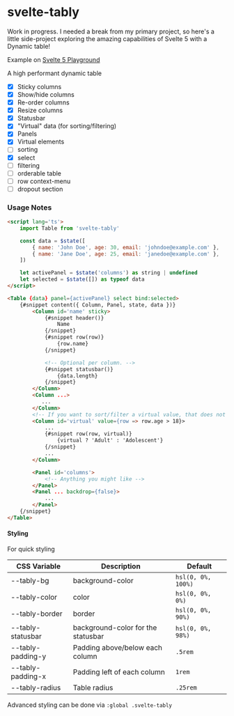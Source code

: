 # svelte-tably

Work in progress. I needed a break from my primary project, so here's a little side-project exploring the amazing capabilities of Svelte 5 with a Dynamic table!

Example on [Svelte 5 Playground](https://svelte.dev/playground/a16d71c97445455e80a55b77ec1cf915?version=5)

A high performant dynamic table

- [x] Sticky columns
- [x] Show/hide columns
- [x] Re-order columns
- [x] Resize columns
- [x] Statusbar
- [x] "Virtual" data (for sorting/filtering)
- [x] Panels
- [x] Virtual elements
- [ ] sorting
- [x] select
- [ ] filtering
- [ ] orderable table
- [ ] row context-menu
- [ ] dropout section

### Usage Notes

```html
<script lang='ts'>
    import Table from 'svelte-tably'

    const data = $state([
        { name: 'John Doe', age: 30, email: 'johndoe@example.com' },
        { name: 'Jane Doe', age: 25, email: 'janedoe@example.com' },
    ])

    let activePanel = $state('columns') as string | undefined
	let selected = $state([]) as typeof data
</script>

<Table {data} panel={activePanel} select bind:selected>
    {#snippet content({ Column, Panel, state, data })}
        <Column id='name' sticky>
            {#snippet header()}
                Name
            {/snippet}
            {#snippet row(row)}
                {row.name}
            {/snippet}

            <!-- Optional per column. -->
            {#snippet statusbar()}
                {data.length}
            {/snippet}
        </Column>
        <Column ...>
           ...
        </Column>
        <!-- If you want to sort/filter a virtual value, that does not exist in the data -->
        <Column id='virtual' value={row => row.age > 18}>
            ...
            {#snippet row(row, virtual)}
                {virtual ? 'Adult' : 'Adolescent'}
            {/snippet}
            ...
        </Column>

        <Panel id='columns'>
            <!-- Anything you might like -->
        </Panel>
        <Panel ... backdrop={false}>
            ...
        </Panel>
    {/snippet}
</Table>
```

#### Styling

For quick styling

| CSS Variable | Description | Default |
| - | - | - |
| --tably-bg | background-color | `hsl(0, 0%, 100%)` |
| --tably-color | color | `hsl(0, 0%, 0%)` |
| --tably-border | border | `hsl(0, 0%, 90%)` |
| --tably-statusbar | background-color for the statusbar | `hsl(0, 0%, 98%)` |
| --tably-padding-y | Padding above/below each column | `.5rem` |
| --tably-padding-x | Padding left of each column | `1rem` |
| --tably-radius | Table radius | `.25rem` |

Advanced styling can be done via `:global .svelte-tably`


